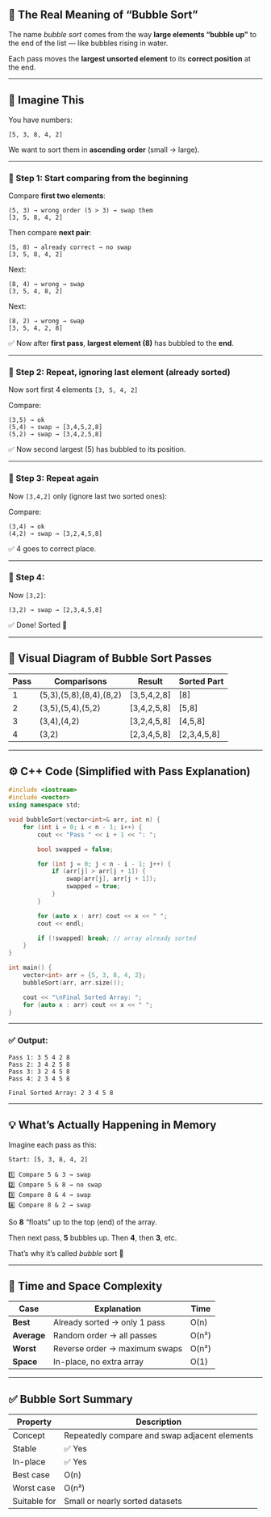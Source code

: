 ## 🧠 The Real Meaning of “Bubble Sort”

The name *bubble sort* comes from the way **large elements “bubble up”** to the end of the list — like bubbles rising in water.

Each pass moves the **largest unsorted element** to its **correct position** at the end.

---

## 🧩 Imagine This

You have numbers:

```
[5, 3, 8, 4, 2]
```

We want to sort them in **ascending order** (small → large).

---

### 🔹 Step 1: Start comparing from the beginning

Compare **first two elements**:

```
(5, 3) → wrong order (5 > 3) → swap them
[3, 5, 8, 4, 2]
```

Then compare **next pair**:

```
(5, 8) → already correct → no swap
[3, 5, 8, 4, 2]
```

Next:

```
(8, 4) → wrong → swap
[3, 5, 4, 8, 2]
```

Next:

```
(8, 2) → wrong → swap
[3, 5, 4, 2, 8]
```

✅ Now after **first pass**, **largest element (8)** has bubbled to the **end**.

---

### 🔹 Step 2: Repeat, ignoring last element (already sorted)

Now sort first 4 elements `[3, 5, 4, 2]`

Compare:

```
(3,5) → ok
(5,4) → swap → [3,4,5,2,8]
(5,2) → swap → [3,4,2,5,8]
```

✅ Now second largest (5) has bubbled to its position.

---

### 🔹 Step 3: Repeat again

Now `[3,4,2]` only (ignore last two sorted ones):

Compare:

```
(3,4) → ok
(4,2) → swap → [3,2,4,5,8]
```

✅ 4 goes to correct place.

---

### 🔹 Step 4:

Now `[3,2]`:

```
(3,2) → swap → [2,3,4,5,8]
```

✅ Done! Sorted 🎉

---

## 🧩 Visual Diagram of Bubble Sort Passes

| Pass | Comparisons             | Result      | Sorted Part |
| ---- | ----------------------- | ----------- | ----------- |
| 1    | (5,3),(5,8),(8,4),(8,2) | [3,5,4,2,8] | [8]         |
| 2    | (3,5),(5,4),(5,2)       | [3,4,2,5,8] | [5,8]       |
| 3    | (3,4),(4,2)             | [3,2,4,5,8] | [4,5,8]     |
| 4    | (3,2)                   | [2,3,4,5,8] | [2,3,4,5,8] |

---

## ⚙️ C++ Code (Simplified with Pass Explanation)

```cpp
#include <iostream>
#include <vector>
using namespace std;

void bubbleSort(vector<int>& arr, int n) {
    for (int i = 0; i < n - 1; i++) {
        cout << "Pass " << i + 1 << ": ";

        bool swapped = false;

        for (int j = 0; j < n - i - 1; j++) {
            if (arr[j] > arr[j + 1]) {
                swap(arr[j], arr[j + 1]);
                swapped = true;
            }
        }

        for (auto x : arr) cout << x << " ";
        cout << endl;

        if (!swapped) break; // array already sorted
    }
}

int main() {
    vector<int> arr = {5, 3, 8, 4, 2};
    bubbleSort(arr, arr.size());

    cout << "\nFinal Sorted Array: ";
    for (auto x : arr) cout << x << " ";
}
```

---

### ✅ Output:

```
Pass 1: 3 5 4 2 8 
Pass 2: 3 4 2 5 8 
Pass 3: 3 2 4 5 8 
Pass 4: 2 3 4 5 8 

Final Sorted Array: 2 3 4 5 8
```

---

## 💡 What’s Actually Happening in Memory

Imagine each pass as this:

```
Start: [5, 3, 8, 4, 2]

1️⃣ Compare 5 & 3 → swap
2️⃣ Compare 5 & 8 → no swap
3️⃣ Compare 8 & 4 → swap
4️⃣ Compare 8 & 2 → swap
```

So **8** “floats” up to the top (end) of the array.

Then next pass, **5** bubbles up.
Then **4**, then **3**, etc.

That’s why it’s called *bubble* sort 🌊

---

## 🧮 Time and Space Complexity

| Case        | Explanation                   | Time  |
| ----------- | ----------------------------- | ----- |
| **Best**    | Already sorted → only 1 pass  | O(n)  |
| **Average** | Random order → all passes     | O(n²) |
| **Worst**   | Reverse order → maximum swaps | O(n²) |
| **Space**   | In-place, no extra array      | O(1)  |

---

## ✅ Bubble Sort Summary

| Property     | Description                                   |
| ------------ | --------------------------------------------- |
| Concept      | Repeatedly compare and swap adjacent elements |
| Stable       | ✅ Yes                                         |
| In-place     | ✅ Yes                                         |
| Best case    | O(n)                                          |
| Worst case   | O(n²)                                         |
| Suitable for | Small or nearly sorted datasets               |
